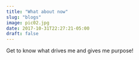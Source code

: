 ```yaml
---
title: "What about now"
slug: "blogs"
image: pic02.jpg
date: 2017-10-31T22:27:21-05:00
draft: false
---
```


Get to know what drives me and gives me purpose!
